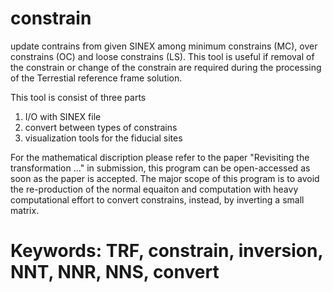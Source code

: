 # constrain
update contrains from given SINEX among minimum constrains (MC), over constrains (OC) and loose constrains (LS). This tool is useful if removal of the constrain or change of the constrain are required during the processing of the Terrestial reference frame solution.

This tool is consist of three parts 
1. I/O with SINEX file
2. convert between types of constrains
3. visualization tools for the fiducial sites

For the mathematical discription please refer to the paper "Revisiting the transformation ..." in submission, this program can be open-accessed as soon as the paper is accepted.
The major scope of this program is to avoid the re-production of the normal equaiton and computation with heavy computational effort to convert constrains, instead, by inverting a small matrix.

# Keywords: TRF, constrain, inversion, NNT, NNR, NNS, convert

